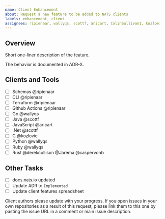 ```yaml
---
name: Client Enhancement
about: Request a new feature to be added to NATS clients
labels: enhancement, client
assignees: ripienaar, wallyqs, scottf, aricart, ColinSullivan1, kozlovic, derekcollison, matthiashanel, Jarema
---
```


## Overview

Short one-liner description of the feature.

The behavior is documented in ADR-X.

## Clients and Tools

 - [ ] Schemas @ripienaar
 - [ ] CLI @ripienaar
 - [ ] Terraform @ripienaar
 - [ ] Github Actions @ripienaar
 - [ ] Go @wallyqs
 - [ ] Java @scottf
 - [ ] JavaScript @aricart
 - [ ] .Net @scottf
 - [ ] C @kozlovic
 - [ ] Python @wallyqs
 - [ ] Ruby @wallyqs
 - [ ] Rust @derekcollison @Jarema @caspervonb
   
## Other Tasks

 - [ ] docs.nats.io updated
 - [ ] Update ADR to `Implemented`
 - [ ] Update client features spreadsheet

Client authors please update with your progress. If you open issues in your own repositories as a result of this request, please link them to this one by pasting the issue URL in a comment or main issue description.
